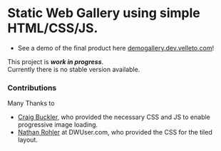 # Static Web Gallery using simple HTML/CSS/JS.
* See a demo of the final product here [demogallery.dev.velleto.com](https://demogallery.dev.velleto.com)!

This project is **_work in progress_**.  
Currently there is no stable version available.

### Contributions

Many Thanks to 

* [Craig Buckler](https://github.com/craigbuckler/progressive-image.js), who provided the necessary CSS and JS to enable progressive image loading.
* [Nathan Rohler](http://www.dwuser.com/education/content/creating-responsive-tiled-layout-with-pure-css/) at DWUser.com, who provided the CSS for the tiled layout.
